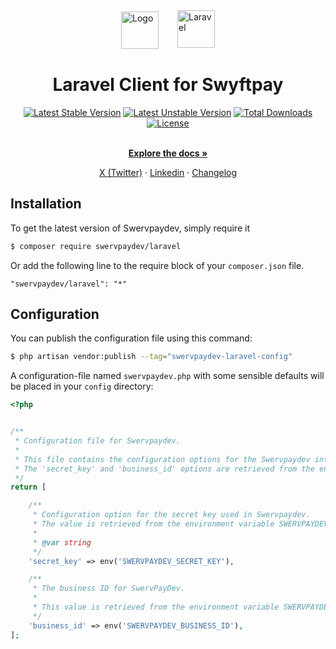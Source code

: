 <div style="display: flex; justify-content: center; align-items: center">
  <a href="https://swyftpay.io" target="_blank">
    <picture>
        <source media="(prefers-color-scheme: dark)" srcset="https://avatars.githubusercontent.com/u/108650375?s=200&v=4">
        <source media="(prefers-color-scheme: light)" srcset="https://avatars.githubusercontent.com/u/108650375?s=200&v=4">
        <img src="https://avatars.githubusercontent.com/u/108650375?s=200&v=4" width="60" alt="Logo"/>
    </picture>
  </a>
  <a href="https://laravel.com" target="_blank">
    <picture style="padding-left: 30px">
        <source media="(prefers-color-scheme: dark)" srcset="https://user-images.githubusercontent.com/1045274/200928533-47539867-07ff-406e-aa8b-25c594652dc8.png" height=60>
        <source media="(prefers-color-scheme: light)" srcset="https://user-images.githubusercontent.com/1045274/200928533-47539867-07ff-406e-aa8b-25c594652dc8.png" height=60>
        <img alt="Laravel" src="https://user-images.githubusercontent.com/1045274/200928533-47539867-07ff-406e-aa8b-25c594652dc8.png"  height=60>
    </picture>
  </a>
</div>

<h1 align="center">Laravel Client for Swyftpay</h1>

<p align="center">
    <a href="https://packagist.org/packages/mujhtech/sendchamp"><img src="http://poser.pugx.org/mujhtech/sendchamp/v" alt="Latest Stable Version"></a>
    <a href="https://packagist.org/packages/mujhtech/sendchamp"><img src="http://poser.pugx.org/mujhtech/sendchamp/v/unstable" alt="Latest Unstable Version"></a>
    <a href="https://packagist.org/packages/mujhtech/sendchamp"><img src="http://poser.pugx.org/mujhtech/sendchamp/downloads" alt="Total Downloads"></a>
    <a href="https://packagist.org/packages/mujhtech/sendchamp"><img src="http://poser.pugx.org/mujhtech/sendchamp/license" alt="License"></a>

</p>

<p align="center">
    <br />
    <a href="https://docs.swyftpay.io" rel="dofollow"><strong>Explore the docs »</strong></a>
    <br />
 </p>
  
<p align="center">  
    <a href="https://twitter.com/swyftpay_io">X (Twitter)</a>
    ·
    <a href="https://www.linkedin.com/company/swervltd">Linkedin</a>
    ·
    <a href="https://docs.swyftpay.io/changelog">Changelog</a>
</p>

## Installation

To get the latest version of Swervpaydev, simply require it

```bash
$ composer require swervpaydev/laravel
```

Or add the following line to the require block of your `composer.json` file.

```
"swervpaydev/laravel": "*"
```

## Configuration

You can publish the configuration file using this command:

```bash
$ php artisan vendor:publish --tag="swervpaydev-laravel-config"
```

A configuration-file named `swervpaydev.php` with some sensible defaults will be placed in your `config` directory:

```php
<?php


/**
 * Configuration file for Swervpaydev.
 *
 * This file contains the configuration options for the Swervpaydev integration.
 * The 'secret_key' and 'business_id' options are retrieved from the environment variables.
 */
return [

    /**
     * Configuration option for the secret key used in Swervpaydev.
     * The value is retrieved from the environment variable SWERVPAYDEV_SECRET_KEY.
     *
     * @var string
     */
    'secret_key' => env('SWERVPAYDEV_SECRET_KEY'),

    /**
     * The business ID for SwervPayDev.
     *
     * This value is retrieved from the environment variable SWERVPAYDEV_BUSINESS_ID.
     */
    'business_id' => env('SWERVPAYDEV_BUSINESS_ID'),
];
```
